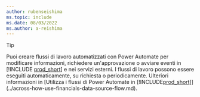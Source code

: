 ```yaml
---
author: rubenseishima
ms.topic: include
ms.date: 08/03/2022
ms.author: a-reishima
---
```

> [!TIP]
> Puoi creare flussi di lavoro automatizzati con Power Automate per modificare informazioni, richiedere un'approvazione o avviare eventi in [!INCLUDE [prod_short](prod_short.md)] e nei servizi esterni. I flussi di lavoro possono essere eseguiti automaticamente, su richiesta o periodicamente. Ulteriori informazioni in [Utilizza i flussi di Power Automate in [!INCLUDE[prod_short](includes/prod_short.md)]](../across-how-use-financials-data-source-flow.md).
